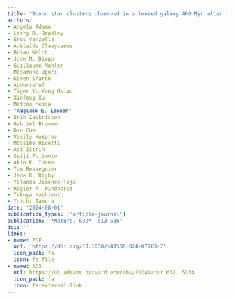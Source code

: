 ```yaml
---
title: "Bound star clusters observed in a lensed galaxy 460 Myr after the Big Bang"
authors:
- Angela Adamo
- Larry D. Bradley
- Eros Vanzella
- Adélaïde Claeyssens
- Brian Welch
- Jose M. Diego
- Guillaume Mahler
- Masamune Oguri
- Keren Sharon
- Abdurro'uf
- Tiger Yu-Yang Hsiao
- Xinfeng Xu
- Matteo Messa
- "𝐀𝐮𝐠𝐮𝐬𝐭𝐨 𝐄. 𝐋𝐚𝐬𝐬𝐞𝐧"
- Erik Zackrisson
- Gabriel Brammer
- Dan Coe
- Vasily Kokorev
- Massimo Ricotti
- Adi Zitrin
- Seiji Fujimoto
- Akio K. Inoue
- Tom Resseguier
- Jane R. Rigby
- Yolanda Jiménez-Teja
- Rogier A. Windhorst
- Takuya Hashimoto
- Yoichi Tamura
date: '2024-08-01'
publication_types: ['article-journal']
publication: '*Nature, 632*, 513-516'
doi: ''
links:
- name: PDF
  url: 'https://doi.org/10.1038/s41586-024-07703-7'
  icon_pack: fa
  icon: fa-file
- name: ADS
  url: https://ui.adsabs.harvard.edu/abs/2024Natur.632..513A
  icon_pack: fa
  icon: fa-external-link
---
```

